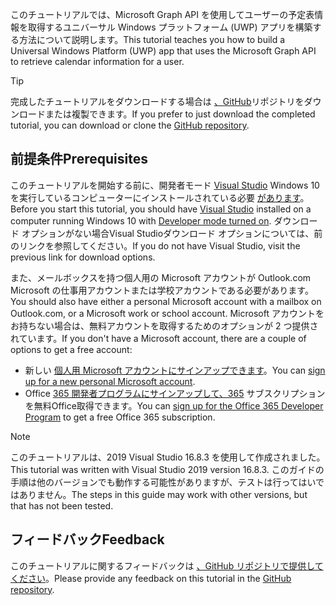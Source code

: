 <!-- markdownlint-disable MD002 MD041 -->

<span data-ttu-id="20e40-101">このチュートリアルでは、Microsoft Graph API を使用してユーザーの予定表情報を取得するユニバーサル Windows プラットフォーム (UWP) アプリを構築する方法について説明します。</span><span class="sxs-lookup"><span data-stu-id="20e40-101">This tutorial teaches you how to build a Universal Windows Platform (UWP) app that uses the Microsoft Graph API to retrieve calendar information for a user.</span></span>

> [!TIP]
> <span data-ttu-id="20e40-102">完成したチュートリアルをダウンロードする場合は [、GitHub](https://github.com/microsoftgraph/msgraph-training-uwp)リポジトリをダウンロードまたは複製できます。</span><span class="sxs-lookup"><span data-stu-id="20e40-102">If you prefer to just download the completed tutorial, you can download or clone the [GitHub repository](https://github.com/microsoftgraph/msgraph-training-uwp).</span></span>

## <a name="prerequisites"></a><span data-ttu-id="20e40-103">前提条件</span><span class="sxs-lookup"><span data-stu-id="20e40-103">Prerequisites</span></span>

<span data-ttu-id="20e40-104">このチュートリアルを開始する前に、開発者モード [Visual Studio](https://visualstudio.microsoft.com/vs/) Windows 10 を実行しているコンピューターにインストールされている必要 [があります](https://docs.microsoft.com/windows/uwp/get-started/enable-your-device-for-development)。</span><span class="sxs-lookup"><span data-stu-id="20e40-104">Before you start this tutorial, you should have [Visual Studio](https://visualstudio.microsoft.com/vs/) installed on a computer running Windows 10 with [Developer mode turned on](https://docs.microsoft.com/windows/uwp/get-started/enable-your-device-for-development).</span></span> <span data-ttu-id="20e40-105">ダウンロード オプションがない場合Visual Studioダウンロード オプションについては、前のリンクを参照してください。</span><span class="sxs-lookup"><span data-stu-id="20e40-105">If you do not have Visual Studio, visit the previous link for download options.</span></span>

<span data-ttu-id="20e40-106">また、メールボックスを持つ個人用の Microsoft アカウントが Outlook.com Microsoft の仕事用アカウントまたは学校アカウントである必要があります。</span><span class="sxs-lookup"><span data-stu-id="20e40-106">You should also have either a personal Microsoft account with a mailbox on Outlook.com, or a Microsoft work or school account.</span></span> <span data-ttu-id="20e40-107">Microsoft アカウントをお持ちない場合は、無料アカウントを取得するためのオプションが 2 つ提供されています。</span><span class="sxs-lookup"><span data-stu-id="20e40-107">If you don't have a Microsoft account, there are a couple of options to get a free account:</span></span>

- <span data-ttu-id="20e40-108">新しい [個人用 Microsoft アカウントにサインアップできます](https://signup.live.com/signup?wa=wsignin1.0&rpsnv=12&ct=1454618383&rver=6.4.6456.0&wp=MBI_SSL_SHARED&wreply=https://mail.live.com/default.aspx&id=64855&cbcxt=mai&bk=1454618383&uiflavor=web&uaid=b213a65b4fdc484382b6622b3ecaa547&mkt=E-US&lc=1033&lic=1)。</span><span class="sxs-lookup"><span data-stu-id="20e40-108">You can [sign up for a new personal Microsoft account](https://signup.live.com/signup?wa=wsignin1.0&rpsnv=12&ct=1454618383&rver=6.4.6456.0&wp=MBI_SSL_SHARED&wreply=https://mail.live.com/default.aspx&id=64855&cbcxt=mai&bk=1454618383&uiflavor=web&uaid=b213a65b4fdc484382b6622b3ecaa547&mkt=E-US&lc=1033&lic=1).</span></span>
- <span data-ttu-id="20e40-109">Office [365 開発者プログラムにサインアップして、365](https://developer.microsoft.com/office/dev-program) サブスクリプションを無料Office取得できます。</span><span class="sxs-lookup"><span data-stu-id="20e40-109">You can [sign up for the Office 365 Developer Program](https://developer.microsoft.com/office/dev-program) to get a free Office 365 subscription.</span></span>

> [!NOTE]
> <span data-ttu-id="20e40-110">このチュートリアルは、2019 Visual Studio 16.8.3 を使用して作成されました。</span><span class="sxs-lookup"><span data-stu-id="20e40-110">This tutorial was written with Visual Studio 2019 version 16.8.3.</span></span> <span data-ttu-id="20e40-111">このガイドの手順は他のバージョンでも動作する可能性がありますが、テストは行ってはいではありません。</span><span class="sxs-lookup"><span data-stu-id="20e40-111">The steps in this guide may work with other versions, but that has not been tested.</span></span>

## <a name="feedback"></a><span data-ttu-id="20e40-112">フィードバック</span><span class="sxs-lookup"><span data-stu-id="20e40-112">Feedback</span></span>

<span data-ttu-id="20e40-113">このチュートリアルに関するフィードバックは [、GitHub リポジトリで提供してください](https://github.com/microsoftgraph/msgraph-training-uwp)。</span><span class="sxs-lookup"><span data-stu-id="20e40-113">Please provide any feedback on this tutorial in the [GitHub repository](https://github.com/microsoftgraph/msgraph-training-uwp).</span></span>
